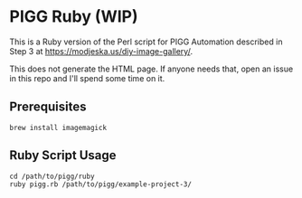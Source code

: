 # PIGG Ruby (WIP)

This is a Ruby version of the Perl script for PIGG Automation described in Step 3 at https://modjeska.us/diy-image-gallery/.

This does not generate the HTML page. If anyone needs that, open an issue in this repo and I'll spend some time on it.

## Prerequisites

```
brew install imagemagick
```

## Ruby Script Usage

```
cd /path/to/pigg/ruby
ruby pigg.rb /path/to/pigg/example-project-3/
```

